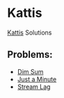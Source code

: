 # Kattis
[Kattis](https://open.kattis.com/) Solutions

## Problems:
*   [Dim Sum](https://open.kattis.com/problems/dimsum)
*   [Just a Minute](https://open.kattis.com/problems/justaminute)
*   [Stream Lag](https://open.kattis.com/problems/streamlag)
